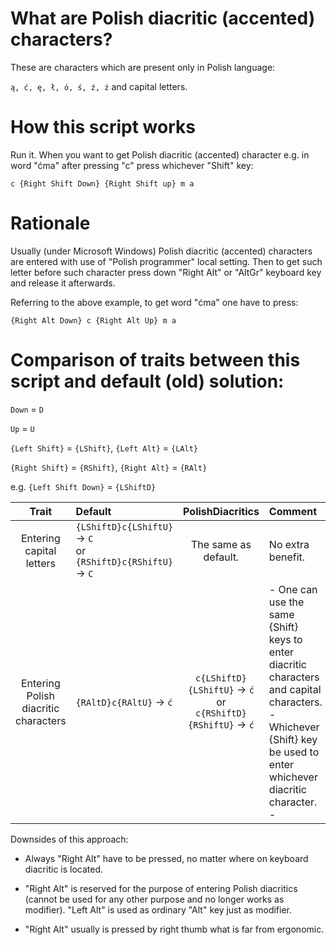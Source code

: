 # What are Polish diacritic (accented) characters?

These are characters which are present only in Polish language:

``
ą, ć, ę, ł, ó, ś, ź, ż
``
and capital letters.

# How this script works
Run it. When you want to get Polish diacritic (accented) character e.g. in word "ćma" after pressing "c" press whichever "Shift" key:

``
c
{Right Shift Down}
{Right Shift up}
m
a
``

# Rationale
Usually (under Microsoft Windows) Polish diacritic (accented) characters are entered with use of "Polish programmer" local setting. Then to get such letter before such character press down "Right Alt" or "AltGr" keyboard key and release it afterwards.

Referring to the above example, to get word "ćma" one have to press:

``
{Right Alt Down}
c
{Right Alt Up}
m
a
``

# Comparison of traits  between this script and default (old) solution:
``Down`` = ``D``

``Up`` = ``U``

``{Left Shift}`` = ``{LShift}``, ``{Left Alt}`` = ``{LAlt}``

``{Right Shift}`` = ``{RShift}``, ``{Right Alt}`` = ``{RAlt}``

e.g. ``{Left Shift Down}`` = ``{LShiftD}``


| Trait | Default | PolishDiacritics | Comment |
| :---: | :--- | :---: | :--- |
| Entering capital letters | ``{LShiftD}c{LShiftU}`` → ``C``<br /> or <br /> ``{RShiftD}c{RShiftU}``→ ``C`` | The same as default. | No extra benefit. |
| Entering Polish diacritic characters | ``{RAltD}c{RAltU}`` → ``ć`` | ``c{LShiftD}{LShiftU}`` → ``ć`` <br /> or <br /> ``c{RShiftD}{RShiftU}`` → ``ć``| - One can use the same {Shift} keys to enter diacritic characters and capital characters. <br /> - Whichever {Shift} key be used to enter whichever diacritic character. <br /> - 

Downsides of this approach:
- Always "Right Alt" have to be pressed, no matter where on keyboard diacritic is located.

- "Right Alt" is reserved for the purpose of entering Polish diacritics (cannot be used for any other purpose and no longer works as modifier). "Left Alt" is used as ordinary "Alt" key just as modifier.

- "Right Alt" usually is pressed by right thumb what is far from ergonomic.